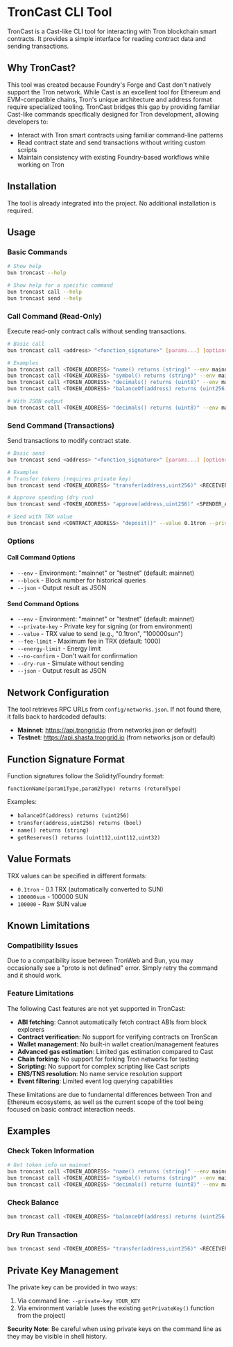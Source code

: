 # TronCast CLI Tool

TronCast is a Cast-like CLI tool for interacting with Tron blockchain smart contracts. It provides a simple interface for reading contract data and sending transactions.

## Why TronCast?

This tool was created because Foundry's Forge and Cast don't natively support the Tron network. While Cast is an excellent tool for Ethereum and EVM-compatible chains, Tron's unique architecture and address format require specialized tooling. TronCast bridges this gap by providing familiar Cast-like commands specifically designed for Tron development, allowing developers to:

- Interact with Tron smart contracts using familiar command-line patterns
- Read contract state and send transactions without writing custom scripts
- Maintain consistency with existing Foundry-based workflows while working on Tron

## Installation

The tool is already integrated into the project. No additional installation is required.

## Usage

### Basic Commands

```bash
# Show help
bun troncast --help

# Show help for a specific command
bun troncast call --help
bun troncast send --help
```

### Call Command (Read-Only)

Execute read-only contract calls without sending transactions.

```bash
# Basic call
bun troncast call <address> "<function_signature>" [params...] [options]

# Examples
bun troncast call <TOKEN_ADDRESS> "name() returns (string)" --env mainnet
bun troncast call <TOKEN_ADDRESS> "symbol() returns (string)" --env mainnet
bun troncast call <TOKEN_ADDRESS> "decimals() returns (uint8)" --env mainnet
bun troncast call <TOKEN_ADDRESS> "balanceOf(address) returns (uint256)" <WALLET_ADDRESS> --env mainnet

# With JSON output
bun troncast call <TOKEN_ADDRESS> "decimals() returns (uint8)" --env mainnet --json
```

### Send Command (Transactions)

Send transactions to modify contract state.

```bash
# Basic send
bun troncast send <address> "<function_signature>" [params...] [options]

# Examples
# Transfer tokens (requires private key)
bun troncast send <TOKEN_ADDRESS> "transfer(address,uint256)" <RECEIVER_ADDRESS>,1000000 --private-key YOUR_KEY

# Approve spending (dry run)
bun troncast send <TOKEN_ADDRESS> "approve(address,uint256)" <SPENDER_ADDRESS>,1000000 --dry-run

# Send with TRX value
bun troncast send <CONTRACT_ADDRESS> "deposit()" --value 0.1tron --private-key YOUR_KEY
```

### Options

#### Call Command Options

- `--env` - Environment: "mainnet" or "testnet" (default: mainnet)
- `--block` - Block number for historical queries
- `--json` - Output result as JSON

#### Send Command Options

- `--env` - Environment: "mainnet" or "testnet" (default: mainnet)
- `--private-key` - Private key for signing (or from environment)
- `--value` - TRX value to send (e.g., "0.1tron", "100000sun")
- `--fee-limit` - Maximum fee in TRX (default: 1000)
- `--energy-limit` - Energy limit
- `--no-confirm` - Don't wait for confirmation
- `--dry-run` - Simulate without sending
- `--json` - Output result as JSON

## Network Configuration

The tool retrieves RPC URLs from `config/networks.json`. If not found there, it falls back to hardcoded defaults:

- **Mainnet**: https://api.trongrid.io (from networks.json or default)
- **Testnet**: https://api.shasta.trongrid.io (from networks.json or default)

## Function Signature Format

Function signatures follow the Solidity/Foundry format:

```
functionName(param1Type,param2Type) returns (returnType)
```

Examples:

- `balanceOf(address) returns (uint256)`
- `transfer(address,uint256) returns (bool)`
- `name() returns (string)`
- `getReserves() returns (uint112,uint112,uint32)`

## Value Formats

TRX values can be specified in different formats:

- `0.1tron` - 0.1 TRX (automatically converted to SUN)
- `100000sun` - 100000 SUN
- `100000` - Raw SUN value

## Known Limitations

### Compatibility Issues

Due to a compatibility issue between TronWeb and Bun, you may occasionally see a "proto is not defined" error. Simply retry the command and it should work.

### Feature Limitations

The following Cast features are not yet supported in TronCast:

- **ABI fetching**: Cannot automatically fetch contract ABIs from block explorers
- **Contract verification**: No support for verifying contracts on TronScan
- **Wallet management**: No built-in wallet creation/management features
- **Advanced gas estimation**: Limited gas estimation compared to Cast
- **Chain forking**: No support for forking Tron networks for testing
- **Scripting**: No support for complex scripting like Cast scripts
- **ENS/TNS resolution**: No name service resolution support
- **Event filtering**: Limited event log querying capabilities

These limitations are due to fundamental differences between Tron and Ethereum ecosystems, as well as the current scope of the tool being focused on basic contract interaction needs.

## Examples

### Check Token Information

```bash
# Get token info on mainnet
bun troncast call <TOKEN_ADDRESS> "name() returns (string)" --env mainnet
bun troncast call <TOKEN_ADDRESS> "symbol() returns (string)" --env mainnet
bun troncast call <TOKEN_ADDRESS> "decimals() returns (uint8)" --env mainnet
```

### Check Balance

```bash
bun troncast call <TOKEN_ADDRESS> "balanceOf(address) returns (uint256)" <WALLET_ADDRESS> --env mainnet
```

### Dry Run Transaction

```bash
bun troncast send <TOKEN_ADDRESS> "transfer(address,uint256)" <RECEIVER_ADDRESS>,1000000 --dry-run
```

## Private Key Management

The private key can be provided in two ways:

1. Via command line: `--private-key YOUR_KEY`
2. Via environment variable (uses the existing `getPrivateKey()` function from the project)

**Security Note**: Be careful when using private keys on the command line as they may be visible in shell history.
